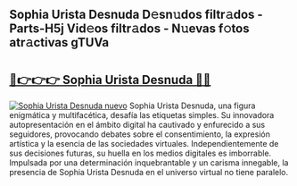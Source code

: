 ## Sophia Urista Desnuda D𝚎sn𝚞dos filtr𝚊dos - Parts-H5j Vid𝚎os filtr𝚊dos - N𝚞evas f𝚘tos atr𝚊ctivas gTUVa

# <h2><a href="http://mbcyti.tromn.icu/?c=Sophia+Urista+Desnuda">🔗👉👉👉 Sophia Urista Desnuda 🔗🔗</a></h2>

[![Sophia Urista Desnuda nuevo](https://i.imgur.com/pEAQMta.gif)](http://mbcyti.tromn.icu/?c=Sophia+Urista+Desnuda)
Sophia Urista Desnuda, una figura enigmática y multifacética, desafía las etiquetas simples. Su innovadora autopresentación en el ámbito digital ha cautivado y enfurecido a sus seguidores, provocando debates sobre el consentimiento, la expresión artística y la esencia de las sociedades virtuales. Independientemente de sus decisiones futuras, su huella en los medios digitales es imborrable. Impulsada por una determinación inquebrantable y un carisma innegable, la presencia de Sophia Urista Desnuda en el universo virtual no tiene paralelo.
